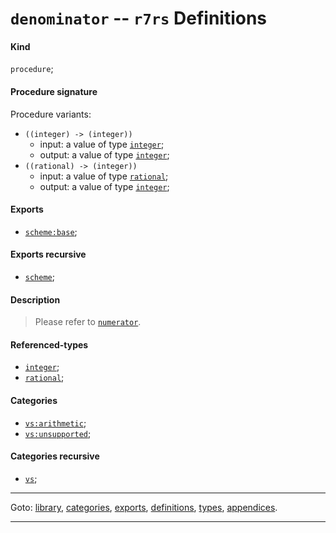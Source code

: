 

<a id='definition__r7rs__denominator'></a>

# `denominator` -- `r7rs` Definitions


<a id='definition__r7rs__denominator__kind'></a>

#### Kind

`procedure`;


<a id='definition__r7rs__denominator__procedure-signature'></a>

#### Procedure signature

Procedure variants:
 * `((integer) -> (integer))`
   * input: a value of type [`integer`](../../r7rs/types/integer.md#type__r7rs__integer);
   * output: a value of type [`integer`](../../r7rs/types/integer.md#type__r7rs__integer);
 * `((rational) -> (integer))`
   * input: a value of type [`rational`](../../r7rs/types/rational.md#type__r7rs__rational);
   * output: a value of type [`integer`](../../r7rs/types/integer.md#type__r7rs__integer);


<a id='definition__r7rs__denominator__exports'></a>

#### Exports

 * [`scheme:base`](../../r7rs/exports/scheme_3a_base.md#export__r7rs__scheme_3a_base);


<a id='definition__r7rs__denominator__exports-recursive'></a>

#### Exports recursive

 * [`scheme`](../../r7rs/exports/scheme.md#export__r7rs__scheme);


<a id='definition__r7rs__denominator__description'></a>

#### Description

> Please refer to [`numerator`](../../r7rs/definitions/numerator.md#definition__r7rs__numerator).


<a id='definition__r7rs__denominator__referenced-types'></a>

#### Referenced-types

 * [`integer`](../../r7rs/types/integer.md#type__r7rs__integer);
 * [`rational`](../../r7rs/types/rational.md#type__r7rs__rational);


<a id='definition__r7rs__denominator__categories'></a>

#### Categories

 * [`vs:arithmetic`](../../r7rs/categories/vs_3a_arithmetic.md#category__r7rs__vs_3a_arithmetic);
 * [`vs:unsupported`](../../r7rs/categories/vs_3a_unsupported.md#category__r7rs__vs_3a_unsupported);


<a id='definition__r7rs__denominator__categories-recursive'></a>

#### Categories recursive

 * [`vs`](../../r7rs/categories/vs.md#category__r7rs__vs);

----

Goto: [library](../../r7rs/_index.md#library__r7rs), [categories](../../r7rs/categories/_index.md#toc__r7rs__categories), [exports](../../r7rs/exports/_index.md#toc__r7rs__exports), [definitions](../../r7rs/definitions/_index.md#toc__r7rs__definitions), [types](../../r7rs/types/_index.md#toc__r7rs__types), [appendices](../../r7rs/appendices/_index.md#toc__r7rs__appendices).

----

